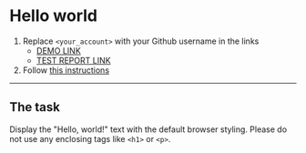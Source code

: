 # Hello world
1. Replace `<your_account>` with your Github username in the links
    - [DEMO LINK](https://J-o-n-at-h-a-n.github.io/layout_hello-world/) <br>
    - [TEST REPORT LINK](https://J-o-n-at-h-a-n.github.io/layout_hello-world/report/html_report/)
2. Follow [this instructions](https://mate-academy.github.io/layout_task-guideline/)
___

## The task 
Display the "Hello, world!" text with the default browser styling. Please do not 
use any enclosing tags like `<h1>` or `<p>`.
